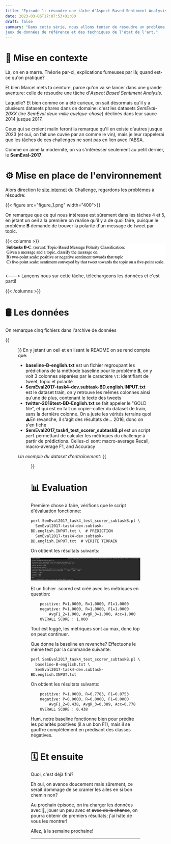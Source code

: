 ```yaml
---
title: "Episode 1: résoudre une tâche d'Aspect Based Sentiment Analysis - Préliminaires"
date: 2023-03-06T17:07:53+01:00
draft: false
summary: "Dans cette série, nous allons tenter de résoudre un problème d'analyse de sentiments, en nous basant sur des 
jeux de données de référence et des techniques de l'état de l'art."
---
```


# 📝 Mise en contexte
Là, on en a marre. Théorie par-ci, explications fumeuses par là; quand est-ce qu'on pratique?

Et bien Marcel mets ta ceinture, parce qu'on va se lancer dans une grande aventure: celle de résoudre une tâche 
d'_Aspect Based Sentiment Analysis_.

Laquelle? Et bien comme on a été curieux, on sait désormais qu'il y a plusieurs datasets phares dans ce domaine: 
c'est les datasets _SemEval-20XX_ (lire _SemEval deux-mille quelque-chose_) déclinés dans leur sauce 2014 jusque 2017. 

Ceux qui se croient malin feront la remarque qu'il en existe d'autres jusque 2023 (et oui, on fait une cuvée par an 
comme le vin), mais je leur rappelerai que les tâches de ces challenges ne sont pas en lien avec l'ABSA.

Comme on aime la modernité, on va s'intéresser seulement au petit dernier, le **SemEval-2017**. 

# ⚙️ Mise en place de l'environnement

Alors direction le [site internet](https://alt.qcri.org/semeval2017/index.php?id=tasks) du Challenge, regardons les 
problèmes à résoudre:


{{< figure src="figure_1.png"  width="400">}}


On remarque que ce qui nous intéresse est sûrement dans les tâches 4 et 5, en jetant un oeil à la première on réalise 
qu'il y a de quoi faire, puisque le problème **B** demande de trouver la polarité d'un message de tweet par topic.

{{< columns >}}
![figure_2](figure_2.png)

<--->
Lançons nous sur cette tâche, téléchargeons les données et c'est parti!

{{< /columns >}}



# 🛢 Les données


On remarque cinq fichiers dans l'archive de données

{{<figure src="figure_3.png" height="150">}} 
En y jetant un oeil et en lisant le README on se rend compte que:
- **baseline-B-english.txt** est un fichier regroupant les prédictions de la méthode baseline pour le problème **B**, on y 
voit 3 colonnes séparées par le caractère `\t`: identifiant de tweet, topic et polarité  
- **SemEval2017-task4-dev.subtask-BD.english.INPUT.txt** est le dataset train, on y retrouve les mêmes colonnes ainsi 
qu'une de plus, contenant le texte des tweets
- **twitter-2016test-BD-English.txt** se fait appeler le "GOLD file", et qui est en fait un copier-coller du dataset de 
train, sans la dernière colonne. On a juste les vérités terrains quoi ⚠️En revanche, il s'agit des résultats de... 2016, 
donc on s'en fiche
- **SemEval2017_task4_test_scorer_subtaskB.pl** est un script `perl` permettant de calculer les métriques du challenge 
à partir de prédictions. Celles-ci sont: macro-average Recall, macro-average F1, and Accuracy


_Un exemple du dataset d'entraînement:_
{{<figure src="figure_5.png">}}

# 📊 Evaluation

Première chose à faire, vérifions que le script d'évaluation fonctionne:

```shell
perl SemEval2017_task4_test_scorer_subtaskB.pl \
  SemEval2017-task4-dev.subtask-BD.english.INPUT.txt \  # PREDICTION
  SemEval2017-task4-dev.subtask-BD.english.INPUT.txt  # VERITE TERRAIN
```

On obtient les résultats suivants:

![figure_4](figure_4.png)

Et un fichier .scored est créé avec les métriques en question:
````text
	positive: P=1.0000, R=1.0000, F1=1.0000
	negative: P=1.0000, R=1.0000, F1=1.0000
		AvgF1_2=1.000, AvgR_3=1.000, Acc=1.000
	OVERALL SCORE : 1.000
````

Tout est loggé, les métriques sont au max, donc top on peut continuer.

Que donne la baseline en revanche? Effectuons le même test par la commande suivante:

````shell
perl SemEval2017_task4_test_scorer_subtaskB.pl \
  baseline-B-english.txt \                            
  SemEval2017-task4-dev.subtask-BD.english.INPUT.txt

````

On obtient les résultats suivants:
````text
	positive: P=1.0000, R=0.7783, F1=0.8753
	negative: P=0.0000, R=0.0000, F1=0.0000
		AvgF1_2=0.438, AvgR_3=0.389, Acc=0.778
	OVERALL SCORE : 0.438
````

Hum, notre baseline fonctionne bien pour prédire les polarités positives (il a un bon F1), mais il se gauffre 
complètement en prédisant des classes négatives.


# 🗓 Et ensuite

Quoi, c'est déjà fini?

Eh oui, on avance doucement mais sûrement, ce serait dommage de se cramer les ailes en si bon chemin non?

Au prochain épisode, on ira charger les données avec 🐍, jouer un peu avec et ~~avec de la chance~~, on pourra obtenir 
de premiers résultats; j'ai hâte de vous les montrer!  

Allez, à la semaine prochaine!

---

